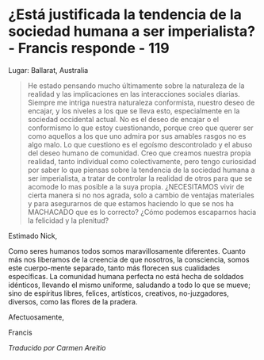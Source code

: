 # ¿Está justificada la tendencia de la sociedad humana a ser imperialista? - Francis responde - 119

Lugar: Ballarat, Australia

>He estado pensando mucho últimamente sobre la naturaleza de la realidad y las implicaciones en las interacciones sociales diarias. Siempre me intriga nuestra naturaleza conformista, nuestro deseo de encajar, y los niveles a los que se lleva esto, especialmente en la sociedad occidental actual. No es el deseo de encajar o el conformismo lo que estoy cuestionando, porque creo que querer ser como aquellos a los que uno admira por sus amables rasgos no es algo malo. Lo que cuestiono es el egoísmo descontrolado y el abuso del deseo humano de comunidad. Creo que creamos nuestra propia realidad, tanto individual como colectivamente, pero tengo curiosidad por saber lo que piensas sobre la tendencia de la sociedad humana a ser imperialista, a tratar de controlar la realidad de otros para que se acomode lo mas posible a la suya propia. ¿NECESITAMOS vivir de cierta manera si no nos agrada, solo a cambio de ventajas materiales y para asegurarnos de que estamos haciendo lo que se nos ha MACHACADO que es lo correcto? ¿Cómo podemos escaparnos hacia la felicidad y la plenitud?

Estimado Nick,

Como seres humanos todos somos maravillosamente diferentes. Cuanto más nos liberamos de la creencia de que nosotros, la consciencia, somos este cuerpo-mente separado, tanto más florecen sus cualidades específicas. La comunidad humana perfecta no está hecha de soldados idénticos, llevando el mismo uniforme, saludando a todo lo que se mueve; sino de espíritus libres, felices, artísticos, creativos, no-juzgadores, diversos, como las flores de la pradera.

Afectuosamente,

Francis

_Traducido por Carmen Areitio_

